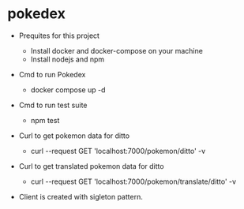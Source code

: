 # pokedex

* Prequites for this project
    - Install docker and docker-compose on your machine
    - Install nodejs and npm

* Cmd to run Pokedex
    - docker compose up -d


* Cmd to run test suite
    - npm test


* Curl to get pokemon data for ditto
    - curl --request GET 'localhost:7000/pokemon/ditto' -v 


* Curl to get translated pokemon data for ditto
    - curl --request GET 'localhost:7000/pokemon/translate/ditto' -v 

* Client is created with sigleton pattern. 
